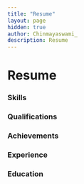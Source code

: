 ```yaml
---
title: "Resume"
layout: page
hidden: true
author: Chinmayaswami_
description: Resume
---
```

#                                       Resume

### Skills


### Qualifications


### Achievements


### Experience


### Education






